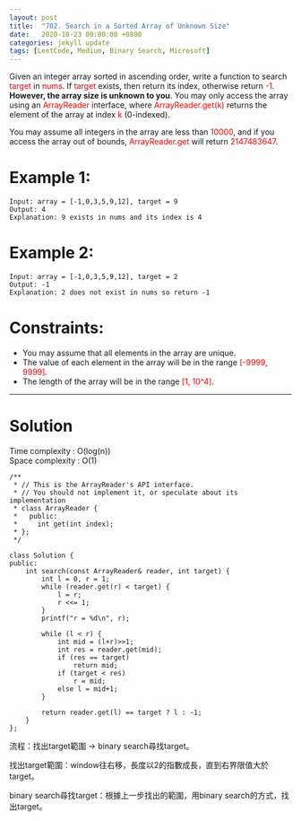 ```yaml
---
layout: post
title:  "702. Search in a Sorted Array of Unknown Size"
date:   2020-10-23 00:00:00 +0800
categories: jekyll update
tags: [LeetCode, Medium, Binary Search, Microsoft]
---
```

Given an integer array sorted in ascending order, write a function to search <font color="red">target</font> in <font color="red">nums</font>.  If <font color="red">target</font> exists, then return its index, otherwise return <font color="red">-1</font>. **However, the array size is unknown to you**. You may only access the array using an <font color="red">ArrayReader</font> interface, where <font color="red">ArrayReader.get(k)</font> returns the element of the array at index <font color="red">k</font> (0-indexed).

You may assume all integers in the array are less than <font color="red">10000</font>, and if you access the array out of bounds, <font color="red">ArrayReader.get</font> will return <font color="red">2147483647</font>.

# Example 1:  
	Input: array = [-1,0,3,5,9,12], target = 9
	Output: 4
	Explanation: 9 exists in nums and its index is 4

# Example 2:  
	Input: array = [-1,0,3,5,9,12], target = 2
	Output: -1
	Explanation: 2 does not exist in nums so return -1

# Constraints:  
- You may assume that all elements in the array are unique.
- The value of each element in the array will be in the range <font color="red">[-9999, 9999]</font>.
- The length of the array will be in the range <font color="red">[1, 10^4]</font>.

______________________  

# Solution  

Time complexity : O(log(n))  
Space complexity : O(1)  

	/**
	 * // This is the ArrayReader's API interface.
	 * // You should not implement it, or speculate about its implementation
	 * class ArrayReader {
	 *   public:
	 *     int get(int index);
	 * };
	 */

	class Solution {
	public:
	    int search(const ArrayReader& reader, int target) {
	        int l = 0, r = 1;
	        while (reader.get(r) < target) {
	            l = r;
	            r <<= 1;
	        }
	        printf("r = %d\n", r);
	        
	        while (l < r) {
	            int mid = (l+r)>>1;
	            int res = reader.get(mid);
	            if (res == target)
	                return mid;
	            if (target < res)
	                r = mid;
	            else l = mid+1;
	        }
	        
	        return reader.get(l) == target ? l : -1;
	    }
	};

流程：找出target範圍 → binary search尋找target。  

找出target範圍：window往右移，長度以2的指數成長，直到右界限值大於target。

binary search尋找target：根據上一步找出的範圍，用binary search的方式，找出target。